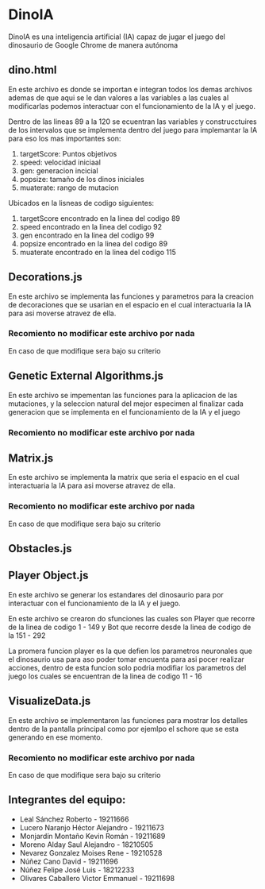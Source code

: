 # DinoIA
DinoIA es una inteligencia artificial (IA) capaz de jugar el juego del dinosaurio de Google Chrome de manera autónoma 

## dino.html
En este archivo es donde se importan e integran todos los demas archivos ademas de que aqui se le dan valores a las variables a las cuales al modificarlas podemos interactuar con el funcionamiento de la IA y el juego.

Dentro de las lineas 89 a la 120 se ecuentran las variables y construcctuires de los intervalos que se implementa dentro del juego para implemantar la IA para eso los mas importantes son:

1. targetScore: Puntos objetivos
2. speed: velocidad iniciaal
3. gen: generacion incicial
4. popsize: tamaño de los dinos iniciales
5. muaterate: rango de mutacion 

Ubicados en la lisneas de codigo siguientes: 

1. targetScore encontrado en la linea del codigo 89
2. speed encontrado en la linea del codigo 92
3. gen encontrado en la linea del codigo 99
4. popsize encontrado en la linea del codigo 89
5. muaterate encontrado en la linea del codigo 115

## Decorations.js
En este archivo se implementa las funciones y parametros para la creacion de decoraciones que se usarian en el espacio en el cual interactuaria la IA para asi moverse atravez de ella.

### Recomiento no modificar este archivo por nada
En caso de que modifique sera bajo su criterio

## Genetic External Algorithms.js
En este archivo se impementan las funciones para la aplicacion de las mutaciones, y la seleccion natural del mejor especimen al finalizar cada generacion que se implementa en el funcionamiento de la IA y el juego

### Recomiento no modificar este archivo por nada 

## Matrix.js
En este archivo se implementa la matrix que seria el espacio en el cual interactuaria la IA para asi moverse atravez de ella.
### Recomiento no modificar este archivo por nada
En caso de que modifique sera bajo su criterio

## Obstacles.js

## Player Object.js
En este archivo se generar los estandares del dinosaurio para por interactuar con el funcionamiento de la IA y el juego.

En este archivo se crearon do sfunciones las cuales son Player que recorre de la linea de codigo 1 - 149 y Bot que recorre desde la linea de codigo de la 151 - 292

La promera funcion player es la que defien los parametros neuronales que el dinosaurio usa para aso poder tomar encuenta para asi pocer realizar acciones, dentro de esta funcion solo podria modifiar los parametros del juego los cuales se encuentran de la linea de codigo 11 - 16

## VisualizeData.js

En este archivo se implementaron las funciones para mostrar los detalles dentro de la pantalla principal como por ejemlpo el schore que se esta generando en ese momento.

### Recomiento no modificar este archivo por nada
En caso de que modifique sera bajo su criterio

## Integrantes del equipo:
- Leal Sánchez Roberto - 19211666
- Lucero Naranjo Héctor Alejandro - 19211673
- Monjardín Montaño Kevin Román - 19211689
- Moreno Alday Saul Alejandro - 18210505
- Nevarez Gonzalez Moises Rene - 19210528
- Núñez Cano David - 19211696
- Núñez Felipe José Luis - 18212233
- Olivares Caballero Victor Emmanuel - 19211698 


